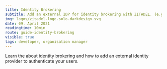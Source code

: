 ```yaml
---
title: Identity Brokering
subtitle: Add an external IDP for identity brokering with ZITADEL. (e.g Goggle)
img: logos/zitadel-logo-solo-darkdesign.svg
date: 09. April 2021
readingtime: 10min
route: guide-identity-brokering
visible: true
tags: developer, organisation manager
---
```


Learn the about identity brokering and how to add an external identity provider to authenticate your users.